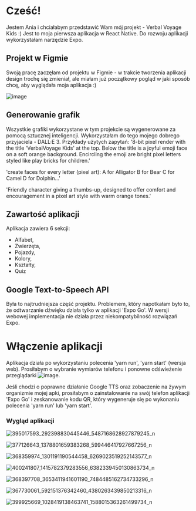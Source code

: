 # Cześć!
Jestem Ania i chciałabym przedstawić Wam mój projekt - Verbal Voyage Kids :)
Jest to moja pierwsza aplikacja w React Native. Do rozwoju aplikacji wykorzystałam narzędzie Expo.

## Projekt w Figmie
Swoją pracę zaczęłam od projektu w Figmie - w trakcie tworzenia aplikacji design trochę się zmieniał, ale miałam już początkowy pogląd
w jaki sposób chcę, aby wyglądała moja aplikacja :)

![image](https://github.com/apruszkowska/VerbalVoyageKidsApp/assets/105714582/0b3dadc5-5138-48e9-8833-e6e693dcd53a)

## Generowanie grafik
Wszystkie grafiki wykorzystane w tym projekcie są wygenerowane za pomocą sztucznej inteligencji. Wykorzystałam do tego mojego dobrego przyjaciela -  DALL·E 3.
Przykłady użytych zapytań:
'8-bit pixel render with the title 'VerbalVoyage Kids' at the top. Below the title is a joyful emoji face on a soft orange background. Encircling the emoji are bright pixel letters styled like play bricks for children.'

'create faces for every letter (pixel art): A for Alligator
B for Bear
C for Camel
D for Dolphin...'

'Friendly character giving a thumbs-up, designed to offer comfort and encouragement in a pixel art style with warm orange tones.'

## Zawartość aplikacji
Aplikacja zawiera 6 sekcji:
- Alfabet,
- Zwierzęta,
- Pojazdy,
- Kolory,
- Kształty,
- Quiz

## Google Text-to-Speech API
Była to najtrudniejsza część projektu. Problemem, który napotkałam było to, że odtwarzanie dźwięku działa tylko w aplikacji 'Expo Go'. 
W wersji webowej implementacja nie działa przez niekompatybilność rozwiązań Expo.

# Włączenie aplikacji
Aplikacja działa po wykorzystaniu polecenia 'yarn run', 'yarn start' (wersja web). Prosiłabym o wybranie wymiarów telefonu i ponowne odświeżenie przeglądarki ![image](https://github.com/apruszkowska/VerbalVoyageKidsApp/assets/105714582/3868f033-f976-4fbb-8e98-442d146f7189).

Jeśli chodzi o poprawne działanie Google TTS oraz zobaczenie na żywym organizmie mojej apki, prosiłabym o zainstalowanie na swój telefon aplikacji 'Expo Go' i zeskanowanie kodu QR, który wygeneruje się po wykonaniu polecenia 'yarn run' lub 'yarn start'.

### Wygląd aplikacji 
![395017593_292398830445446_5487168628927879245_n](https://github.com/apruszkowska/VerbalVoyageKidsApp/assets/105714582/2137f7fb-c7d2-4b37-adcd-8d9f7255d85f)

![377126643_1378801659383268_599446417927667256_n](https://github.com/apruszkowska/VerbalVoyageKidsApp/assets/105714582/5bf5042a-31b5-4156-9a4d-d851d2b15b94)

![368359974_1301191190544458_6269023519252143577_n](https://github.com/apruszkowska/VerbalVoyageKidsApp/assets/105714582/92fc7a45-12d0-497e-9e3e-818b0001fabc)

![400241807_1415782379283556_6382339450130863734_n](https://github.com/apruszkowska/VerbalVoyageKidsApp/assets/105714582/3015ebc4-fa29-40e8-8fac-4b6599593b7d)

![368397708_3653411941601190_7484485162734733296_n](https://github.com/apruszkowska/VerbalVoyageKidsApp/assets/105714582/1cc9c6cf-9e92-473c-b272-e6febbf301e4)

![367730061_592151376342460_4380263439850213316_n](https://github.com/apruszkowska/VerbalVoyageKidsApp/assets/105714582/1014a7f8-60cf-4d46-b50e-e011dc521a1e)

![399925669_1028419138463741_1588015363261499734_n](https://github.com/apruszkowska/VerbalVoyageKidsApp/assets/105714582/63e58a24-8dd2-4268-b50f-7734ff54875e)


